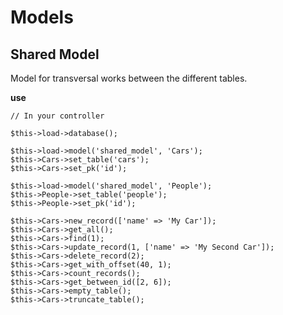 # Models

## Shared Model ##

Model for transversal works between the different tables.

**use**

    // In your controller

    $this->load->database();

    $this->load->model('shared_model', 'Cars');
    $this->Cars->set_table('cars');
    $this->Cars->set_pk('id');

    $this->load->model('shared_model', 'People');
    $this->People->set_table('people');
    $this->People->set_pk('id');

    $this->Cars->new_record(['name' => 'My Car']);
    $this->Cars->get_all();
    $this->Cars->find(1);
    $this->Cars->update_record(1, ['name' => 'My Second Car']);
    $this->Cars->delete_record(2);
    $this->Cars->get_with_offset(40, 1);
    $this->Cars->count_records();
    $this->Cars->get_between_id([2, 6]);
    $this->Cars->empty_table();
    $this->Cars->truncate_table();

<br><br>
